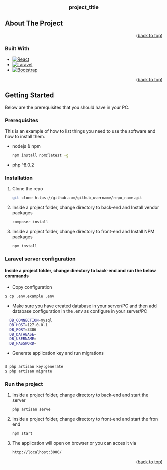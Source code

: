 <!-- Improved compatibility of back to top link: See: https://github.com/othneildrew/Best-README-Template/pull/73 -->
<a name="readme-top"></a>


<h3 align="center">project_title</h3>



<!-- ABOUT THE PROJECT -->
## About The Project

<p align="right">(<a href="#readme-top">back to top</a>)</p>



### Built With

* [![React][React.js]][React-url]
* [![Laravel][Laravel.com]][Laravel-url]
* [![Bootstrap][Bootstrap.com]][Bootstrap-url]

<p align="right">(<a href="#readme-top">back to top</a>)</p>



<!-- GETTING STARTED -->
## Getting Started

Below are the prerequisites that you should have in your PC.

### Prerequisites

This is an example of how to list things you need to use the software and how to install them.
* nodejs & npm
  ```sh
  npm install npm@latest -g
  ```
* php ^8.0.2


### Installation

1. Clone the repo
   ```sh
   git clone https://github.com/github_username/repo_name.git
   ```
2. Inside a project folder, change directory to back-end and Install vendor packages
   ```sh
   composer install
   ```
3. Inside a project folder, change directory to front-end and Install NPM packages
   ```sh
   npm install
   ```

### Laravel server configuration
#### Inside a project folder, change directory to back-end and run the below commands

- Copy configuration
```sh
$ cp .env.example .env
```

- Make sure you have created database in your server/PC and then add database configuration in the .env as configure in your server/PC
```sh
  DB_CONNECTION=mysql
  DB_HOST=127.0.0.1
  DB_PORT=3306
  DB_DATABASE=
  DB_USERNAME=
  DB_PASSWORD=
```

- Generate application key and run migrations
```sh

$ php artisan key:generate
$ php artisan migrate
```


### Run the project

1. Inside a project folder, change directory to back-end and start the server
   ```sh
   php artisan serve
   ```
2. Inside a project folder, change directory to front-end and start the fron end
   ```sh
   npm start
   ```
3. The application will open on browser or you can acces it via
   ```sh
   http://localhost:3000/
   ```


<p align="right">(<a href="#readme-top">back to top</a>)</p>


<!-- MARKDOWN LINKS & IMAGES -->
<!-- https://www.markdownguide.org/basic-syntax/#reference-style-links -->

[React.js]: https://img.shields.io/badge/React-20232A?style=for-the-badge&logo=react&logoColor=61DAFB
[React-url]: https://reactjs.org/

[Laravel.com]: https://img.shields.io/badge/Laravel-FF2D20?style=for-the-badge&logo=laravel&logoColor=white
[Laravel-url]: https://laravel.com
[Bootstrap.com]: https://img.shields.io/badge/Bootstrap-563D7C?style=for-the-badge&logo=bootstrap&logoColor=white
[Bootstrap-url]: https://getbootstrap.com
